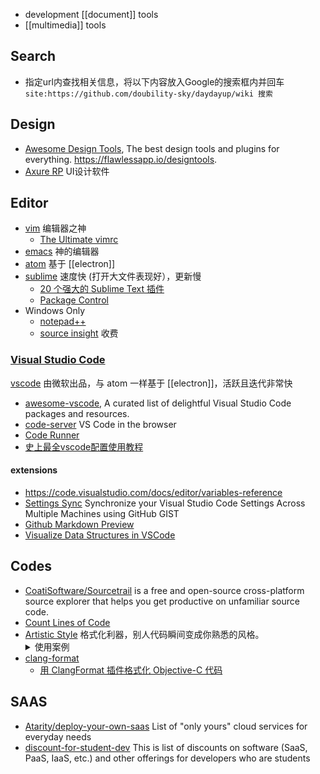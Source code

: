 - development [[document]] tools
- [[multimedia]] tools



## Search
- 指定url内查找相关信息，将以下内容放入Google的搜索框内并回车  
  `site:https://github.com/doubility-sky/daydayup/wiki 搜索`



## Design
- [Awesome Design Tools](https://github.com/LisaDziuba/Awesome-Design-Tools), The best design tools and plugins for everything. https://flawlessapp.io/designtools.
- [Axure RP](http://www.axure.com/) UI设计软件



## Editor
- [vim](https://www.vim.org/) 编辑器之神
  - [The Ultimate vimrc](https://github.com/amix/vimrc)
- [emacs](https://www.gnu.org/software/emacs/) 神的编辑器
- [atom](https://github.com/doubility-sky/daydayup/wiki/atom-editor "GitHub 出品，好吧现在也是微软的了- -|||") 基于 [[electron]]
- [sublime](http://www.sublimetext.com/) 速度快 (打开大文件表现好），更新慢
  - [20 个强大的 Sublime Text 插件](https://www.oschina.net/translate/20-powerful-sublimetext-plugins)
  - [Package Control](https://packagecontrol.io/installation)
- Windows Only
  - [notepad++](https://notepad-plus-plus.org/)
  - [source insight](http://www.sourceinsight.com/) 收费

### [Visual Studio Code](https://code.visualstudio.com/)
[vscode](https://github.com/microsoft/vscode) 由微软出品，与 atom 一样基于 [[electron]]，活跃且迭代非常快
- [awesome-vscode](https://github.com/viatsko/awesome-vscode), A curated list of delightful Visual Studio Code packages and resources. 
- [code-server](https://github.com/cdr/code-server) VS Code in the browser
- [Code Runner](https://github.com/formulahendry/vscode-code-runner)
- [史上最全vscode配置使用教程](https://zhuanlan.zhihu.com/p/113222681)

#### extensions
- https://code.visualstudio.com/docs/editor/variables-reference
- [Settings Sync](https://github.com/shanalikhan/code-settings-sync) Synchronize your Visual Studio Code Settings Across Multiple Machines using GitHub GIST
- [Github Markdown Preview](https://marketplace.visualstudio.com/items?itemName=bierner.github-markdown-preview)
- [Visualize Data Structures in VSCode](https://addyosmani.com/blog/visualize-data-structures-vscode/)



## Codes
- [CoatiSoftware/Sourcetrail](https://github.com/CoatiSoftware/Sourcetrail) is a free and open-source cross-platform source explorer that helps you get productive on unfamiliar source code.
- [Count Lines of Code](https://github.com/AlDanial/cloc)
- [Artistic Style](http://astyle.sourceforge.net/) 格式化利器，别人代码瞬间变成你熟悉的风格。<details> <summary> 使用案例 </summary>
  ```bash
  astyle \
  --mode=c \
  --style=kr \
  --indent=force-tab \
  --attach-namespaces \
  --attach-classes \
  --attach-inlines \
  --indent-switches \
  --indent-col1-comments \
  --pad-oper \
  --pad-header \
  --unpad-paren \
  --align-pointer=type \
  --fill-empty-lines \
  --add-brackets \
  --recursive \
  --suffix=none *.c *.cpp *.h *.hpp
  ```
  </details>
- [clang-format](http://clang.llvm.org/docs/ClangFormat.html)  
  - [用 ClangFormat 插件格式化 Objective-C 代码](http://phenmod.com/blog/2015/11/17/use-clangformat-to-format-objective-c-code/)



## SAAS
- [Atarity/deploy-your-own-saas](https://github.com/Atarity/deploy-your-own-saas) List of "only yours" cloud services for everyday needs
- [discount-for-student-dev](https://github.com/AchoArnold/discount-for-student-dev) This is list of discounts on software (SaaS, PaaS, IaaS, etc.) and other offerings for developers who are students

